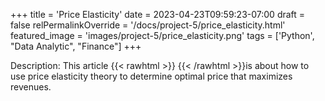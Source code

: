 +++
title = 'Price Elasticity'
date = 2023-04-23T09:59:23-07:00
draft = false
relPermalinkOverride = '/docs/project-5/price_elasticity.html'
featured_image = 'images/project-5/price_elasticity.png'
tags = ['Python', "Data Analytic", "Finance"]
+++

Description: This article {{< rawhtml >}} 
  <a href="/docs/project-5/price_elasticity.html" style="width:20px;height:20px;"></a>
{{< /rawhtml >}}is about how to use price elasticity theory to determine optimal price that maximizes revenues.
